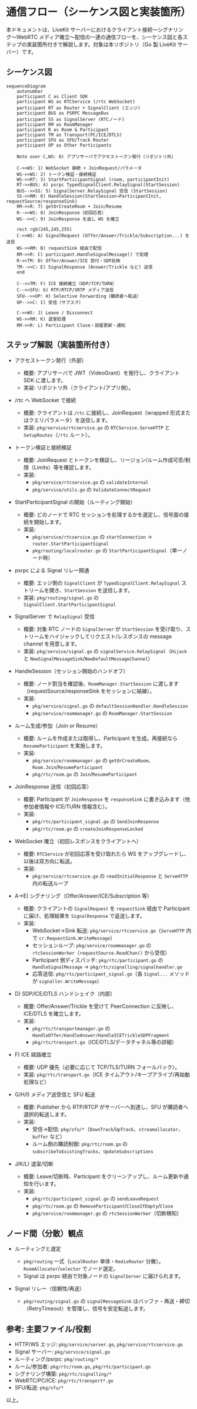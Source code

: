 # 通信フロー（シーケンス図と実装箇所）

本ドキュメントは、LiveKit サーバーにおけるクライアント接続〜シグナリング〜WebRTC メディア確立〜配信の一連の通信フローを、シーケンス図と各ステップの実装箇所付きで解説します。対象は本リポジトリ（Go 製 LiveKit サーバー）です。

## シーケンス図

```mermaid
sequenceDiagram
    autonumber
    participant C as Client SDK
    participant WS as RTCService (/rtc WebSocket)
    participant RT as Router + SignalClient (エッジ)
    participant BUS as PSRPC MessageBus
    participant SS as SignalServer (RTCノード)
    participant RM as RoomManager
    participant R as Room & Participant
    participant TM as Transport(PC/ICE/DTLS)
    participant SFU as SFU/Track Router
    participant OP as Other Participants

    Note over C,WS: 0) アプリサーバでアクセストークン発行（リポジトリ外）

    C->>WS: 1) WebSocket 接続 + JoinRequest/パラメータ
    WS->>WS: 2) トークン検証・接続検証
    WS->>RT: 3) StartParticipantSignal (room, participantInit)
    RT->>BUS: 4) psrpc TypedSignalClient.RelaySignal(StartSession)
    BUS-->>SS: 5) SignalServer.RelaySignal 受信 (StartSession)
    SS->>RM: 6) HandleSession(StartSession→ParticipantInit, requestSource/responseSink)
    RM->>R: 7) getOrCreateRoom + Join/Resume
    R-->>WS: 8) JoinResponse（初回応答）
    WS-->>C: 9) JoinResponse を返し WS を確立

    rect rgb(245,245,255)
    C->>WS: A) SignalRequest (Offer/Answer/Trickle/Subscription...) を送信
    WS->>RM: B) requestSink 経由で配信
    RM->>R: C) participant.HandleSignalMessage() で処理
    R->>TM: D) Offer/Answer/ICE 受付・SDP反映
    TM-->>C: E) SignalResponse (Answer/Trickle など) 送信
    end

    C-->>TM: F) ICE 接続確立（UDP/TCP/TURN）
    C-->>SFU: G) RTP/RTCP/SRTP メディア送信
    SFU-->>OP: H) Selective Forwarding（購読者へ転送）
    OP-->>C: I) 受信（サブスク）

    C->>WS: J) Leave / Disconnect
    WS->>RM: K) 退室処理
    RM->>R: L) Participant Close・部屋更新・通知
```

## ステップ解説（実装箇所付き）

- アクセストークン発行（外部）
  - 概要: アプリサーバで JWT（VideoGrant）を発行し、クライアント SDK に渡します。
  - 実装: リポジトリ外（クライアント/アプリ側）。

- /rtc へ WebSocket で接続
  - 概要: クライアントは `/rtc` に接続し、JoinRequest（wrapped 形式またはクエリパラメータ）を送信します。
  - 実装: `pkg/service/rtcservice.go` の `RTCService.ServeHTTP` と `SetupRoutes`（`/rtc` ルート）。

- トークン検証と接続検証
  - 概要: JoinRequest とトークンを検証し、リージョン/ルーム作成可否/制限（Limits）等を確認します。
  - 実装:
    - `pkg/service/rtcservice.go` の `validateInternal`
    - `pkg/service/utils.go` の `ValidateConnectRequest`

- StartParticipantSignal の開始（ルーティング開始）
  - 概要: どのノードで RTC セッションを処理するかを選定し、信号面の接続を開始します。
  - 実装:
    - `pkg/service/rtcservice.go` の `startConnection` → `router.StartParticipantSignal`
    - `pkg/routing/localrouter.go` の `StartParticipantSignal`（単一ノード時）

- psrpc による Signal リレー開通
  - 概要: エッジ側の `SignalClient` が `TypedSignalClient.RelaySignal` ストリームを開き、`StartSession` を送信します。
  - 実装: `pkg/routing/signal.go` の `SignalClient.StartParticipantSignal`

- SignalServer で `RelaySignal` 受信
  - 概要: 対象 RTC ノードの `SignalServer` が `StartSession` を受け取り、ストリームをハイジャックしてリクエスト/レスポンスの message channel を用意します。
  - 実装: `pkg/service/signal.go` の `signalService.RelaySignal`（`Hijack` と `NewSignalMessageSink`/`NewDefaultMessageChannel`）

- HandleSession（セッション開始のハンドオフ）
  - 概要: ノード割当を確認後、`RoomManager.StartSession` に渡します（requestSource/responseSink をセッションに結線）。
  - 実装:
    - `pkg/service/signal.go` の `defaultSessionHandler.HandleSession`
    - `pkg/service/roommanager.go` の `RoomManager.StartSession`

- ルーム生成/参加（Join or Resume）
  - 概要: ルームを作成または取得し、Participant を生成。再接続なら `ResumeParticipant` を実施します。
  - 実装:
    - `pkg/service/roommanager.go` の `getOrCreateRoom`、`Room.Join`/`ResumeParticipant`
    - `pkg/rtc/room.go` の `Join`/`ResumeParticipant`

- JoinResponse 送信（初回応答）
  - 概要: Participant が `JoinResponse` を `responseSink` に書き込みます（他参加者情報や ICE/TURN 情報含む）。
  - 実装:
    - `pkg/rtc/participant_signal.go` の `SendJoinResponse`
    - `pkg/rtc/room.go` の `createJoinResponseLocked`

- WebSocket 確立（初回レスポンスをクライアントへ）
  - 概要: `RTCService` が初回応答を受け取れたら WS をアップグレードし、以後は双方向に転送。
  - 実装:
    - `pkg/service/rtcservice.go` の `readInitialResponse` と `ServeHTTP` 内の転送ループ

- A→E) シグナリング（Offer/Answer/ICE/Subscription 等）
  - 概要: クライアントの `SignalRequest` を `requestSink` 経由で Participant に届け、処理結果を `SignalResponse` で返送します。
  - 実装:
    - WebSocket→Sink 転送: `pkg/service/rtcservice.go`（`ServeHTTP` 内で `cr.RequestSink.WriteMessage`）
    - セッションループ: `pkg/service/roommanager.go` の `rtcSessionWorker`（`requestSource.ReadChan()` から受信）
    - Participant 側ディスパッチ: `pkg/rtc/participant.go` の `HandleSignalMessage` → `pkg/rtc/signalling/signalhandler.go`
    - 応答送信: `pkg/rtc/participant_signal.go`（各 `Signal...` メソッドが `signaller.WriteMessage`）

- D) SDP/ICE/DTLS ハンドシェイク（内部）
  - 概要: Offer/Answer/Trickle を受けて PeerConnection に反映し、ICE/DTLS を確立します。
  - 実装:
    - `pkg/rtc/transportmanager.go` の `HandleOffer/HandleAnswer/HandleICETrickleSDPFragment`
    - `pkg/rtc/transport.go`（ICE/DTLS/データチャネル等の詳細）

- F) ICE 経路確立
  - 概要: UDP 優先（必要に応じて TCP/TLS/TURN フォールバック）。
  - 実装: `pkg/rtc/transport.go`（ICE タイムアウト/キープアライブ/再始動処理など）

- G/H/I) メディア送受信と SFU 転送
  - 概要: Publisher から RTP/RTCP がサーバーへ到達し、SFU が購読者へ選択的転送します。
  - 実装:
    - 受信→配信: `pkg/sfu/*`（`DownTrack`/`UpTrack`、`streamallocator`、`buffer` など）
    - ルーム側の購読制御: `pkg/rtc/room.go` の `subscribeToExistingTracks`、`UpdateSubscriptions`

- J/K/L) 退室/切断
  - 概要: Leave/切断時、Participant をクリーンアップし、ルーム更新や通知を行います。
  - 実装:
    - `pkg/rtc/participant_signal.go` の `sendLeaveRequest`
    - `pkg/rtc/room.go` の `RemoveParticipant`/`CloseIfEmpty`/`Close`
    - `pkg/service/roommanager.go` の `rtcSessionWorker`（切断検知）

## ノード間（分散）観点

- ルーティングと選定
  - `pkg/routing` 一式（`LocalRouter` 単体・`RedisRouter` 分散）。`RoomAllocator`/`selector` でノード選定。
  - Signal は psrpc 経由で対象ノードの `SignalServer` に届けられます。

- Signal リレー（信頼性/再送）
  - `pkg/routing/signal.go` の `signalMessageSink` はバッファ・再送・締切（RetryTimeout）を管理し、信号を安定転送します。

## 参考: 主要ファイル/役割

- HTTP/WS エッジ: `pkg/service/server.go`, `pkg/service/rtcservice.go`
- Signal サーバー: `pkg/service/signal.go`
- ルーティング/psrpc: `pkg/routing/*`
- ルーム/参加者: `pkg/rtc/room.go`, `pkg/rtc/participant.go`
- シグナリング構築: `pkg/rtc/signalling/*`
- WebRTC/PC/ICE: `pkg/rtc/transport*.go`
- SFU/転送: `pkg/sfu/*`

以上。
